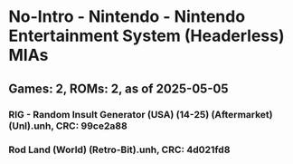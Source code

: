 # No-Intro - Nintendo - Nintendo Entertainment System (Headerless) MIAs
## Games: 2, ROMs: 2, as of 2025-05-05

### RIG - Random Insult Generator (USA) (14-25) (Aftermarket) (Unl).unh, CRC: 99ce2a88
### Rod Land (World) (Retro-Bit).unh, CRC: 4d021fd8
